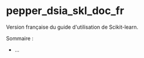 # pepper_dsia_skl_doc_fr

Version française du guide d'utilisation de Scikit-learn.

Sommaire :
- ...
